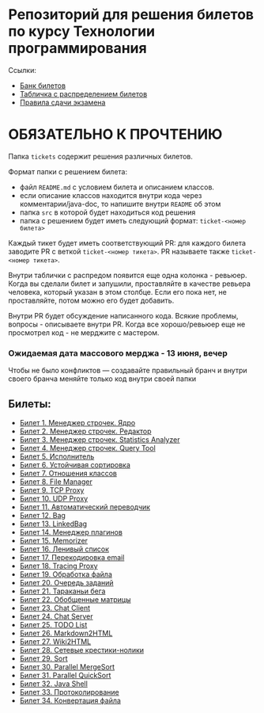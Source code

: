 # Репозиторий для решения билетов по курсу Технологии программирования

Ссылки:  
* [Банк билетов](https://disk.yandex.ru/i/K_nRL6NUflMRYA)
* [Табличка с распределением билетов](https://disk.yandex.ru/i/wiryl-VECrACmw)
* [Правила сдачи экзамена](https://docs.google.com/document/d/e/2PACX-1vSN52k6vkuNNLXy_fZzCNShg5i5tyRKQ0BLqXTDnAH5g4xGk8HTZbyObjPuRsBHB8NOBE_lxgcZfQ15/pub)

# ОБЯЗАТЕЛЬНО К ПРОЧТЕНИЮ  
Папка `tickets` содержит решения различных билетов.

Формат папки с решением билета:  
- файл `README.md` с условием билета и описанием классов.
- если описание классов находится внутри кода через комментарии/java-doc, то напишите внутри `README` об этом
- папка `src` в которой будет находиться код решения
- папка с решением будет иметь следующий формат: `ticket-<номер билета>`


Каждый тикет будет иметь соответствующий PR: для каждого билета заводите PR с веткой `ticket-<номер тикета>`. PR называете также `ticket-<номер тикета>`.

Внутри таблички с распредом появится еще одна колонка - ревьюер. Когда вы сделали билет и запушили, проставляйте в качестве ревьера человека, который указан в этом столбце. Если его пока нет, не проставляйте, потом можно его будет добавить.

Внутри PR будет обсуждение написанного кода. Всякие проблемы, вопросы - описываете внутри PR. Когда все хорошо/ревьюер еще не просмотрел код - не мерджите с мастером.

### Ожидаемая дата массового мерджа - 13 июня, вечер

Чтобы не было конфликтов — создавайте правильный бранч и внутри своего бранча меняйте только код внутри своей папки

## Билеты:  
- [Билет 1. Менеджер строчек. Ядро](https://github.com/ppv-vldmr/java-advanced-exam-2021/tree/master/tickets/ticket-1)
- [Билет 2. Менеджер строчек. Редактор](https://github.com/ppv-vldmr/java-advanced-exam-2021/tree/master/tickets/ticket-2)
- [Билет 3. Менеджер строчек. Statistics Analyzer](https://github.com/ppv-vldmr/java-advanced-exam-2021/tree/master/tickets/ticket-3)
- [Билет 4. Менеджер строчек. Query Tool](https://github.com/ppv-vldmr/java-advanced-exam-2021/tree/master/tickets/ticket-4)
- [Билет 5. Исполнитель](https://github.com/ppv-vldmr/java-advanced-exam-2021/tree/master/tickets/ticket-5)
- [Билет 6. Устойчивая сортировка](https://github.com/ppv-vldmr/java-advanced-exam-2021/tree/master/tickets/ticket-6)
- [Билет 7. Отношения классов](https://github.com/ppv-vldmr/java-advanced-exam-2021/tree/master/tickets/ticket-7)
- [Билет 8. File Manager](https://github.com/ppv-vldmr/java-advanced-exam-2021/tree/master/tickets/ticket-8)
- [Билет 9. TCP Proxy](https://github.com/ppv-vldmr/java-advanced-exam-2021/tree/master/tickets/ticket-9)
- [Билет 10. UDP Proxy](https://github.com/ppv-vldmr/java-advanced-exam-2021/tree/master/tickets/ticket-10)
- [Билет 11. Автоматический переводчик](https://github.com/ppv-vldmr/java-advanced-exam-2021/tree/master/tickets/ticket-11)
- [Билет 12. Bag](https://github.com/ppv-vldmr/java-advanced-exam-2021/tree/master/tickets/ticket-12)
- [Билет 13. LinkedBag](https://github.com/ppv-vldmr/java-advanced-exam-2021/tree/master/tickets/ticket-13)
- [Билет 14. Менеджер плагинов](https://github.com/ppv-vldmr/java-advanced-exam-2021/tree/master/tickets/ticket-14)
- [Билет 15. Memorizer](https://github.com/ppv-vldmr/java-advanced-exam-2021/tree/master/tickets/ticket-15)
- [Билет 16. Ленивый список](https://github.com/ppv-vldmr/java-advanced-exam-2021/tree/master/tickets/ticket-16)
- [Билет 17. Перекодировка email](https://github.com/ppv-vldmr/java-advanced-exam-2021/tree/master/tickets/ticket-17)
- [Билет 18. Tracing Proxy](https://github.com/ppv-vldmr/java-advanced-exam-2021/tree/master/tickets/ticket-18)
- [Билет 19. Обработка файла](https://github.com/ppv-vldmr/java-advanced-exam-2021/tree/master/tickets/ticket-19)
- [Билет 20. Очередь заданий](https://github.com/ppv-vldmr/java-advanced-exam-2021/tree/master/tickets/ticket-20)
- [Билет 21. Тараканьи бега](https://github.com/ppv-vldmr/java-advanced-exam-2021/tree/master/tickets/ticket-21)
- [Билет 22. Обобщенные матрицы](https://github.com/ppv-vldmr/java-advanced-exam-2021/tree/master/tickets/ticket-22)
- [Билет 23. Chat Client](https://github.com/ppv-vldmr/java-advanced-exam-2021/tree/master/tickets/ticket-23)
- [Билет 24. Chat Server](https://github.com/ppv-vldmr/java-advanced-exam-2021/tree/master/tickets/ticket-24)
- [Билет 25. TODO List](https://github.com/ppv-vldmr/java-advanced-exam-2021/tree/master/tickets/ticket-25)
- [Билет 26. Markdown2HTML](https://github.com/ppv-vldmr/java-advanced-exam-2021/tree/master/tickets/ticket-26)
- [Билет 27. Wiki2HTML](https://github.com/ppv-vldmr/java-advanced-exam-2021/tree/master/tickets/ticket-27)
- [Билет 28. Сетевые крестики-нолики](https://github.com/ppv-vldmr/java-advanced-exam-2021/tree/master/tickets/ticket-28)
- [Билет 29. Sort](https://github.com/ppv-vldmr/java-advanced-exam-2021/tree/master/tickets/ticket-29)
- [Билет 30. Parallel MergeSort](https://github.com/ppv-vldmr/java-advanced-exam-2021/tree/master/tickets/ticket-30)
- [Билет 31. Parallel QuickSort](https://github.com/ppv-vldmr/java-advanced-exam-2021/tree/master/tickets/ticket-31)
- [Билет 32. Java Shell](https://github.com/ppv-vldmr/java-advanced-exam-2021/tree/master/tickets/ticket-32)
- [Билет 33. Протоколирование](https://github.com/ppv-vldmr/java-advanced-exam-2021/tree/master/tickets/ticket-33)
- [Билет 34. Конвертация файла](https://github.com/ppv-vldmr/java-advanced-exam-2021/tree/master/tickets/ticket-34)
